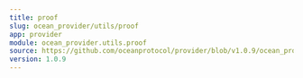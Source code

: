 ```yaml
---
title: proof
slug: ocean_provider/utils/proof
app: provider
module: ocean_provider.utils.proof
source: https://github.com/oceanprotocol/provider/blob/v1.0.9/ocean_provider/utils/proof.py
version: 1.0.9
---
```


